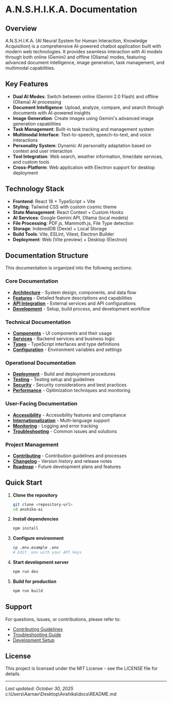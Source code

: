 # A.N.S.H.I.K.A. Documentation

## Overview

A.N.S.H.I.K.A. (AI Neural System for Human Interaction, Knowledge Acquisition) is a comprehensive AI-powered chatbot application built with modern web technologies. It provides seamless interaction with AI models through both online (Gemini) and offline (Ollama) modes, featuring advanced document intelligence, image generation, task management, and multimodal capabilities.

## Key Features

- **Dual AI Modes**: Switch between online (Gemini 2.0 Flash) and offline (Ollama) AI processing
- **Document Intelligence**: Upload, analyze, compare, and search through documents with AI-powered insights
- **Image Generation**: Create images using Gemini's advanced image generation capabilities
- **Task Management**: Built-in task tracking and management system
- **Multimodal Interface**: Text-to-speech, speech-to-text, and voice interactions
- **Personality System**: Dynamic AI personality adaptation based on context and user interaction
- **Tool Integration**: Web search, weather information, time/date services, and custom tools
- **Cross-Platform**: Web application with Electron support for desktop deployment

## Technology Stack

- **Frontend**: React 18 + TypeScript + Vite
- **Styling**: Tailwind CSS with custom cosmic theme
- **State Management**: React Context + Custom Hooks
- **AI Services**: Google Gemini API, Ollama (local models)
- **File Processing**: PDF.js, Mammoth.js, File Type detection
- **Storage**: IndexedDB (Dexie) + Local Storage
- **Build Tools**: Vite, ESLint, Vitest, Electron Builder
- **Deployment**: Web (Vite preview) + Desktop (Electron)

## Documentation Structure

This documentation is organized into the following sections:

### Core Documentation
- **[Architecture](architecture.md)** - System design, components, and data flow
- **[Features](features.md)** - Detailed feature descriptions and capabilities
- **[API Integration](api-integration.md)** - External services and API configurations
- **[Development](development.md)** - Setup, build process, and development workflow

### Technical Documentation
- **[Components](components.md)** - UI components and their usage
- **[Services](services.md)** - Backend services and business logic
- **[Types](types.md)** - TypeScript interfaces and type definitions
- **[Configuration](configuration.md)** - Environment variables and settings

### Operational Documentation
- **[Deployment](deployment.md)** - Build and deployment procedures
- **[Testing](testing.md)** - Testing setup and guidelines
- **[Security](security.md)** - Security considerations and best practices
- **[Performance](performance.md)** - Optimization techniques and monitoring

### User-Facing Documentation
- **[Accessibility](accessibility.md)** - Accessibility features and compliance
- **[Internationalization](internationalization.md)** - Multi-language support
- **[Monitoring](monitoring.md)** - Logging and error tracking
- **[Troubleshooting](troubleshooting.md)** - Common issues and solutions

### Project Management
- **[Contributing](contributing.md)** - Contribution guidelines and processes
- **[Changelog](changelog.md)** - Version history and release notes
- **[Roadmap](roadmap.md)** - Future development plans and features

## Quick Start

1. **Clone the repository**
   ```bash
   git clone <repository-url>
   cd anshika-ai
   ```

2. **Install dependencies**
   ```bash
   npm install
   ```

3. **Configure environment**
   ```bash
   cp .env.example .env
   # Edit .env with your API keys
   ```

4. **Start development server**
   ```bash
   npm run dev
   ```

5. **Build for production**
   ```bash
   npm run build
   ```

## Support

For questions, issues, or contributions, please refer to:
- [Contributing Guidelines](contributing.md)
- [Troubleshooting Guide](troubleshooting.md)
- [Development Setup](development.md)

## License

This project is licensed under the MIT License - see the LICENSE file for details.

---

*Last updated: October 30, 2025*</content>
<parameter name="filePath">c:\Users\Aarnav\Desktop\Anshika\docs\README.md